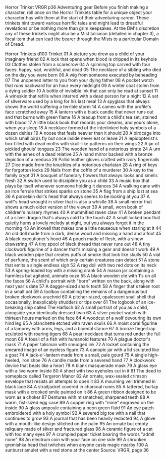 Horror Trinket
VRGR
p36
Adventuring gear
Before you finish making a character, roll once on the Horror Trinkets table for a unique object your character has with them at the start of their adventuring career. These trinkets hint toward various horrific tales and might lead to dreadful revelations or be nothing more than grim keepsakes. At the DM's discretion any of these trinkets might also be a Mist talisman (detailed in chapter 3), a focal item that can lead the bearer through the Mists to a particular Domain of Dread.

Horror Trinkets
d100	Trinket
01	A picture you drew as a child of your imaginary friend
02	A lock that opens when blood is dripped in its keyhole
03	Clothes stolen from a scarecrow
04	A spinning top carved with four faces: happy, sad, wrathful, and dead
05	The necklace of a sibling who died on the day you were born
06	A wig from someone executed by beheading
07	The unopened letter to you from your dying father
08	A pocket watch that runs backward for an hour every midnight
09	A winter coat stolen from a dying soldier
10	A bottle of invisible ink that can only be read at sunset
11	A wineskin that refills when interred with a dead person for a night
12	A set of silverware used by a king for his last meal
13	A spyglass that always shows the world suffering a terrible storm
14	A cameo with the profile's face scratched away
15	A lantern with a black candle that never runs out and that burns with green flame
16	A teacup from a child's tea set, stained with blood
17	A little black book that records your dreams, and yours alone, when you sleep
18	A necklace formed of the interlinked holy symbols of a dozen deities
19	A noose that feels heavier than it should
20	A birdcage into which small birds fly but once inside never eat or leave
21	A lepidopterist's box filled with dead moths with skull-like patterns on their wings
22	A jar of pickled ghouls' tongues
23	The wooden hand of a notorious pirate
24	A urn with the ashes of a dead relative
25	A hand mirror backed with a bronze depiction of a medusa
26	Pallid leather gloves crafted with ivory fingernails
27	Dice made from the knuckles of a notorious charlatan
28	A ring of keys for forgotten locks
29	Nails from the coffin of a murderer
30	A key to the family crypt
31	A bouquet of funerary flowers that always looks and smells fresh
32	A switch used to discipline you as a child
33	A music box that plays by itself whenever someone holding it dances
34	A walking cane with an iron ferrule that strikes sparks on stone
35	A flag from a ship lost at sea
36	A porcelain doll's head that always seems to be looking at you
37	A wolf's head wrought in silver that is also a whistle
38	A small mirror that shows a much older version of the viewer
39	A small, worn book of children's nursery rhymes
40	A mummified raven claw
41	A broken pendant of a silver dragon that's always cold to the touch
42	A small locked box that quietly hums a lovely melody at night, but you always forget it in the morning
43	An inkwell that makes one a little nauseous when staring at it
44	An old doll made from a dark, dense wood and missing a hand and a foot
45	A black executioner's hood
46	A pouch made of flesh, with a sinew drawstring
47	A tiny spool of black thread that never runs out
48	A tiny clockwork figurine of a dancer that's missing a gear and doesn't work
49	A black wooden pipe that creates puffs of smoke that look like skulls
50	A vial of perfume, the scent of which only certain creatures can detect
51	A stone that emits a single endless sigh
52	A rag doll with two red dots on its neck
53	A spring-loaded toy with a missing crank
54	A mason jar containing a harmless but agitated, animate ooze
55	A black wooden die with 1's on all the faces
56	A child's portrait with "born" written on the back, along with next year's date
57	A dagger-sized shark tooth
58	A finger that's taken root in a small pot
59	A toolbox containing the remains of a dangerous but broken clockwork arachnid
60	A pitcher-sized, opalescent snail shell that occasionally, inexplicably shudders or tips over
61	The logbook of an ice-breaking ship called The Haifisch
62	A small portrait of you as a child, alongside your identically dressed twin
63	A silver pocket watch with thirteen hours marked on the face
64	A woodcut of a wolf devouring its own hind leg
65	A planchette etched with raven skulls
66	A moist coral figurine of a lamprey with arms, legs, and a bipedal stance
67	A bronze fingertrap sculpted with roaring tigers
68	A pearl necklace that turns red under the full moon
69	A fossil of a fish with humanoid features
70	A plague doctor's mask
71	A paper talisman with smudged ink
72	A locket containing the smeared image of an eyeless figure
73	A canopic jar with a lid sculpted like a goat
74	A jack-o'-lantern made from a small, pale gourd
75	A single high-heeled, iron shoe
76	A candle made from a severed hand
77	A clockwork device that beats like a heart
78	A blank masquerade mask
79	A glass eye with a live worm inside
80	A sheet with two eyeholes cut in it
81	The deed to someplace called Tergeron Manor
82	An ornate, wax-sealed crimson envelope that resists all attempts to open it
83	A mourning veil trimmed in black lace
84	A straitjacket covered in charcoal runes
85	A tattered, burlap mask with a crooked smile painted on it
86	A green ribbon designed to be worn as a choker
87	Dentures with mismatched, sharpened teeth
88	A warm, fist-sized egg case
89	A copper ring with "mine" engraved on the inside
90	A glass ampoule containing a neon green fluid
91	An eye patch embroidered with a holy symbol
92	A severed big toe with a nail that continues to grow
93	A journal that has been heavily redacted
94	A glove with a mouth-like design stitched on the palm
95	An ornate but empty reliquary made of silver and fractured glass
96	A ceramic figure of a cat with too many eyes
97	A crumpled paper ticket bearing the words "admit none"
98	An electrum coin with your face on one side
99	A shrunken gremishka head that twitches when anyone casts magic nearby
100	A sunburst amulet with a red stone at the center
Source: VRGR, page 36
